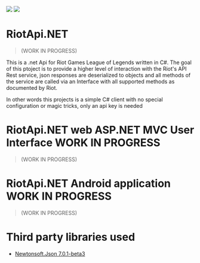 ![](https://s3-us-west-1.amazonaws.com/riot-api/img/riot-api-landing.png)
![](http://www.brandsoftheworld.com/sites/default/files/styles/logo-thumbnail/public/052011/microsoft_.net_.png?itok=yeSwxY-i)

# RiotApi.NET
> (WORK IN PROGRESS)


This is a .net Api for Riot Games League of Legends written in C#. The goal of this ptoject is to provide a higher 
level of interaction with the Riot's API Rest service, json responses are deserialized to objects and all methods of the
service are called via an Interface with all supported methods as documented by Riot.

In other words this projects is a simple C# client with no special configuration or magic tricks, only an api key
is needed



# RiotApi.NET web ASP.NET MVC User Interface **WORK IN PROGRESS**
> (WORK IN PROGRESS)

# RiotApi.NET Android application **WORK IN PROGRESS**
> (WORK IN PROGRESS)


# Third party libraries used
* [Newtonsoft.Json 7.0.1-beta3](https://github.com/JamesNK/Newtonsoft.Json)
